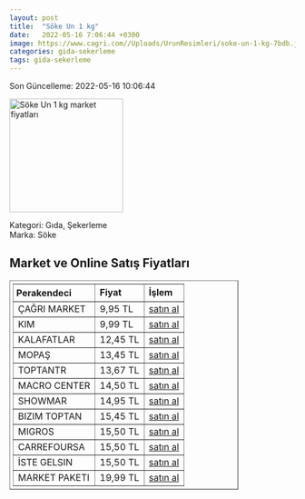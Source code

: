 ```yaml
---
layout: post
title:  "Söke Un 1 kg"
date:   2022-05-16 7:06:44 +0300
image: https://www.cagri.com//Uploads/UrunResimleri/soke-un-1-kg-7bdb.jpg
categories: gida-sekerleme
tags: gida-sekerleme
---
```


Son Güncelleme: 2022-05-16 10:06:44

<img src="https://www.cagri.com//Uploads/UrunResimleri/soke-un-1-kg-7bdb.jpg" width="200" alt="Söke Un 1 kg market fiyatları" />

Kategori: Gıda, Şekerleme
<br />
Marka: Söke

<h2>Market ve Online Satış Fiyatları</h2>

<table border="1" style="padding: 5px;width:80%;">
  <tr>
    <td style="padding: 5px;"><strong>Perakendeci</strong></td>
    <td><strong>Fiyat</strong></td>
    <td><strong>İşlem</strong></td>
  </tr>
  <tr>
              <td title="Çağrı Market">ÇAĞRI MARKET</td>
              <td>9,95 TL</td>
              <td><a title="Çağrı Market" target="_blank" href="https://www.cagri.com/soke-un-1-kg">satın al</a></td>
            </tr><tr>
              <td title="Kim">KIM</td>
              <td>9,99 TL</td>
              <td><a title="Kim" target="_blank" href="https://www.kimgeldi.com/soke-un-1kg">satın al</a></td>
            </tr><tr>
              <td title="Kalafatlar">KALAFATLAR</td>
              <td>12,45 TL</td>
              <td><a title="Kalafatlar" target="_blank" href="https://www.kalafatlar.com/urun/soke-un-1-kg">satın al</a></td>
            </tr><tr>
              <td title="Mopaş">MOPAŞ</td>
              <td>13,45 TL</td>
              <td><a title="Mopaş" target="_blank" href="https://www.mopas.com.tr/soke-un-1-kg/p/2791">satın al</a></td>
            </tr><tr>
              <td title="ToptanTR">TOPTANTR</td>
              <td>13,67 TL</td>
              <td><a title="ToptanTR" target="_blank" href="https://www.toptantr.com/tr/soke-un-1kg">satın al</a></td>
            </tr><tr>
              <td title="Macro Center">MACRO CENTER</td>
              <td>14,50 TL</td>
              <td><a title="Macro Center" target="_blank" href="https://www.macrocenter.com.tr/soke-un-1-kg-p-4c73e1">satın al</a></td>
            </tr><tr>
              <td title="Showmar">SHOWMAR</td>
              <td>14,95 TL</td>
              <td><a title="Showmar" target="_blank" href="https://www.showmar.com.tr/urun/soke-un-1kg">satın al</a></td>
            </tr><tr>
              <td title="Bizim Toptan">BIZIM TOPTAN</td>
              <td>15,45 TL</td>
              <td><a title="Bizim Toptan" target="_blank" href="https://www.bizimtoptan.com.tr/soke-un-geleneksel-1-kg">satın al</a></td>
            </tr><tr>
              <td title="Migros">MIGROS</td>
              <td>15,50 TL</td>
              <td><a title="Migros" target="_blank" href="https://www.migros.com.tr/soke-un-1-kg-p-4c73e1">satın al</a></td>
            </tr><tr>
              <td title="CarrefourSA">CARREFOURSA</td>
              <td>15,50 TL</td>
              <td><a title="CarrefourSA" target="_blank" href="https://www.carrefoursa.com/soke-un-1-kg-p-30113323">satın al</a></td>
            </tr><tr>
              <td title="İste Gelsin">İSTE GELSIN</td>
              <td>15,50 TL</td>
              <td><a title="İste Gelsin" target="_blank" href="https://www.istegelsin.com/urun/soke-un-1-kg_SKE1-AD">satın al</a></td>
            </tr><tr>
              <td title="Market Paketi">MARKET PAKETI</td>
              <td>19,99 TL</td>
              <td><a title="Market Paketi" target="_blank" href="https://www.marketpaketi.com.tr/soke-un-1-kg-p-518843">satın al</a></td>
            </tr>
</table>

